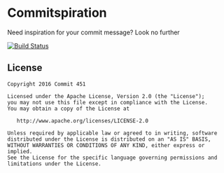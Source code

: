 # Commitspiration
Need inspiration for your commit message? Look no further

[![Build Status](https://travis-ci.org/Jawnnypoo/Commitspiration.svg?branch=master)](https://travis-ci.org/Jawnnypoo/Commitspiration)


License
--------

    Copyright 2016 Commit 451

    Licensed under the Apache License, Version 2.0 (the "License");
    you may not use this file except in compliance with the License.
    You may obtain a copy of the License at

       http://www.apache.org/licenses/LICENSE-2.0

    Unless required by applicable law or agreed to in writing, software
    distributed under the License is distributed on an "AS IS" BASIS,
    WITHOUT WARRANTIES OR CONDITIONS OF ANY KIND, either express or implied.
    See the License for the specific language governing permissions and
    limitations under the License.

